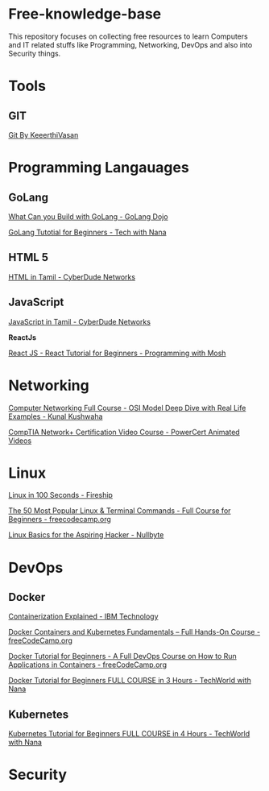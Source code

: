 # Free-knowledge-base

This repository focuses on collecting free resources to learn Computers and IT related stuffs like Programming, Networking, DevOps and also into Security things.

# Tools

## GIT

[Git By KeeerthiVasan](https://www.youtube.com/)

# Programming Langauages

## GoLang

[What Can you Build with GoLang - GoLang Dojo](https://www.youtube.com/watch?v=4fjNO9CuqVs)

[GoLang Tutotial for Beginners - Tech with Nana](https://www.youtube.com/watch?v=yyUHQIec83I)


## HTML 5

[HTML in Tamil - CyberDude Networks](https://www.youtube.com/watch?v=aGHVddspRq0&list=PL73Obo20O_7gcXt0cfQA14jey8zavtKAq)


## JavaScript

[JavaScript in Tamil - CyberDude Networks](https://www.youtube.com/watch?v=OuUqS8Po5ps&list=PL73Obo20O_7ihsIM5K-hHYPrcqkkdQcLa)

**ReactJs**

[React JS - React Tutorial for Beginners - Programming with Mosh](https://www.youtube.com/watch?v=Ke90Tje7VS0)


# Networking

[Computer Networking Full Course - OSI Model Deep Dive with Real Life Examples -  Kunal Kushwaha](https://youtu.be/IPvYjXCsTg8)

[CompTIA Network+ Certification Video Course - PowerCert Animated Videos](https://www.youtube.com/watch?v=vrh0epPAC5w)

# Linux

[Linux in 100 Seconds - Fireship](https://youtu.be/rrB13utjYV4)

[The 50 Most Popular Linux & Terminal Commands - Full Course for Beginners - freecodecamp.org](https://youtu.be/ZtqBQ68cfJc)

[Linux Basics for the Aspiring Hacker - Nullbyte](https://null-byte.wonderhowto.com/how-to/linux-basics/)


# DevOps

## Docker

[Containerization Explained - IBM Technology](https://www.youtube.com/watch?v=0qotVMX-J5s)

[Docker Containers and Kubernetes Fundamentals – Full Hands-On Course - freeCodeCamp.org](https://www.youtube.com/watch?v=kTp5xUtcalw)


[Docker Tutorial for Beginners - A Full DevOps Course on How to Run Applications in Containers - freeCodeCamp.org](https://www.youtube.com/watch?v=fqMOX6JJhGo)

[Docker Tutorial for Beginners FULL COURSE in 3 Hours - TechWorld with Nana](https://www.youtube.com/watch?v=3c-iBn73dDE)

## Kubernetes

[Kubernetes Tutorial for Beginners FULL COURSE in 4 Hours - TechWorld with Nana](https://www.youtube.com/watch?v=X48VuDVv0do)

# Security
